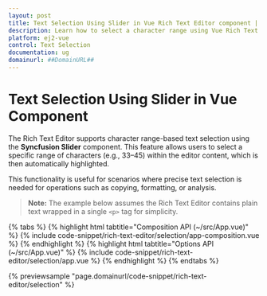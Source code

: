 ```yaml
---
layout: post
title: Text Selection Using Slider in Vue Rich Text Editor component | Syncfusion
description: Learn how to select a character range using Vue Rich Text Editor component of Syncfusion Essential JS 2 and more.
platform: ej2-vue
control: Text Selection
documentation: ug
domainurl: ##DomainURL##
---
```


# Text Selection Using Slider in Vue Component

The Rich Text Editor supports character range-based text selection using the **Syncfusion Slider** component. This feature allows users to select a specific range of characters (e.g., 33–45) within the editor content, which is then automatically highlighted.

This functionality is useful for scenarios where precise text selection is needed for operations such as copying, formatting, or analysis.

> **Note:** The example below assumes the Rich Text Editor contains plain text wrapped in a single `<p>` tag for simplicity.

{% tabs %}
{% highlight html tabtitle="Composition API (~/src/App.vue)" %}
{% include code-snippet/rich-text-editor/selection/app-composition.vue %}
{% endhighlight %}
{% highlight html tabtitle="Options API (~/src/App.vue)" %}
{% include code-snippet/rich-text-editor/selection/app.vue %}
{% endhighlight %}
{% endtabs %}

{% previewsample "page.domainurl/code-snippet/rich-text-editor/selection" %}
